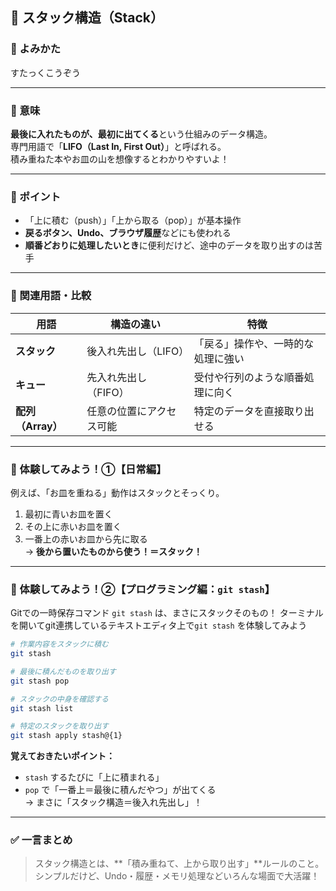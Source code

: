 ## 🧠 スタック構造（Stack）

### 🔸 よみかた  
すたっくこうぞう

---

### 🔸 意味  
**最後に入れたものが、最初に出てくる**という仕組みのデータ構造。  
専門用語で「**LIFO（Last In, First Out）**」と呼ばれる。  
積み重ねた本やお皿の山を想像するとわかりやすいよ！

---

### 🔸 ポイント
- 「上に積む（push）」「上から取る（pop）」が基本操作  
- **戻るボタン、Undo、ブラウザ履歴**などにも使われる  
- **順番どおりに処理したいとき**に便利だけど、途中のデータを取り出すのは苦手

---

### 🔸 関連用語・比較

| 用語 | 構造の違い | 特徴 |
|------|------------|------|
| **スタック** | 後入れ先出し（LIFO） | 「戻る」操作や、一時的な処理に強い |
| **キュー** | 先入れ先出し（FIFO） | 受付や行列のような順番処理に向く |
| **配列（Array）** | 任意の位置にアクセス可能 | 特定のデータを直接取り出せる |

---

### 🔸 体験してみよう！①【日常編】

例えば、「お皿を重ねる」動作はスタックとそっくり。

1. 最初に青いお皿を置く  
2. その上に赤いお皿を置く  
3. 一番上の赤いお皿から先に取る  
→ **後から置いたものから使う！＝スタック！**

---

### 🔸 体験してみよう！②【プログラミング編：`git stash`】

Gitでの一時保存コマンド `git stash` は、まさにスタックそのもの！
ターミナルを開いてgit連携しているテキストエディタ上で`git stash` を体験してみよう

```bash
# 作業内容をスタックに積む
git stash

# 最後に積んだものを取り出す
git stash pop

# スタックの中身を確認する
git stash list

# 特定のスタックを取り出す
git stash apply stash@{1}
```

 **覚えておきたいポイント：**  
- `stash` するたびに「上に積まれる」  
- `pop` で「一番上＝最後に積んだやつ」が出てくる  
→ まさに「スタック構造＝後入れ先出し」！

---

### ✅ 一言まとめ
> スタック構造とは、**「積み重ねて、上から取り出す」**ルールのこと。  
シンプルだけど、Undo・履歴・メモリ処理などいろんな場面で大活躍！
